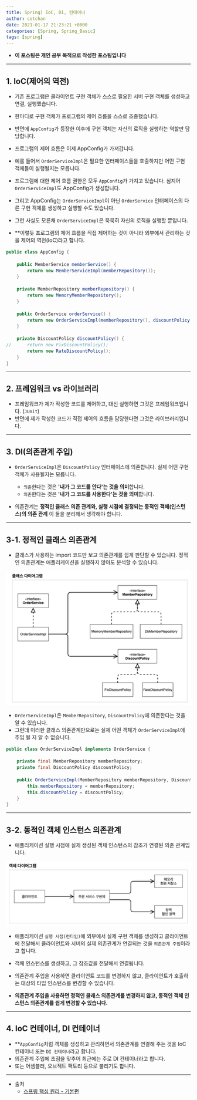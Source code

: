 ```yaml
---
title: Spring) IoC, DI, 컨테이너
author: cotchan 
date: 2021-01-17 21:23:21 +0800 
categories: [Spring, Spring_Basic]
tags: [spring] 
---
```


+ **이 포스팅은 개인 공부 목적으로 작성한 포스팅입니다**

---

## 1. IoC(제어의 역전)

+ 기존 프로그램은 클라이언트 구현 객체가 스스로 필요한 서버 구현 객체를 생성하고 연결, 실행했습니다.
+ 한마디로 구현 객체가 프로그램의 제어 흐름을 스스로 조종했습니다.

+ 반면에 `AppConfig`가 등장한 이후에 구현 객체는 자신의 로직을 실행하는 역할만 담당합니다.
+ 프로그램의 제어 흐름은 이제 AppConfig가 가져갑니다. 
+ 예를 들어서 `OrderServiceImpl`은 필요한 인터페이스들을 호출하지만 어떤 구현 객체들이 실행될지는 모릅니다.
+ 프로그램에 대한 제어 흐름 권한은 모두 `AppConfig`가 가지고 있습니다. 심지어 `OrderServiceImpl`도 AppConfig가 생성합니다.

+ 그리고 AppConfig는 `OrderServiceImpl`이 아닌 `OrderService` 인터페이스의 다른 구현 객체를 생성하고 실행할 수도 있습니다.
+ 그런 사실도 모른채 `OrderServiceImpl`은 묵묵히 자신의 로직을 실행할 뿐입니다.
+ **이렇듯 프로그램의 제어 흐름을 직접 제어하는 것이 아니라 외부에서 관리하는 것을 제어의 역전(IoC)라고 합니다.



```java
public class AppConfig {

    public MemberService memberService() {
        return new MemberServiceImpl(memberRepository());
    }

    private MemberRepository memberRepository() {
        return new MemoryMemberRepository();
    }

    public OrderService orderService() {
        return new OrderServiceImpl(memberRepository(), discountPolicy());
    }

    private DiscountPolicy discountPolicy() {
//      return new FixDiscountPolicy();
        return new RateDiscountPolicy();
    }
}
```

---

## 2. 프레임워크 vs 라이브러리

+ 프레임워크가 제가 작성한 코드를 제어하고, 대신 실행하면 그것은 프레임워크입니다. (`JUnit`)
+ 반면에 제가 작성한 코드가 직접 제어의 흐름을 담당한다면 그것은 라이브러리입니다.

---

## 3. DI(의존관계 주입)

+ `OrderServiceImpl`은 `DiscountPolicy` 인터페이스에 의존합니다. 실제 어떤 구현 객체가 사용될지는 모릅니다.
  + `의존`한다는 것은 **'내가 그 코드를 안다'는 것을 의미**합니다.
  + `의존`한다는 것은 **'내가 그 코드를 사용한다'는 것을 의미**합니다.

+ 의존관계는 **정적인 클래스 의존 관계와, 실행 시점에 결정되는 동적인 객체(인스턴스)의 의존 관계** 이 둘을 분리해서 생각해야 합니다.

---

## 3-1. 정적인 클래스 의존관계

+ 클래스가 사용하는 import 코드만 보고 의존관계를 쉽게 판단할 수 있습니다. 정적인 의존관계는 애플리케이션을 실행하지 않아도 분석할 수 있습니다.

![Desktop View](/assets/img/post/spring/2021-01-18-spring-ioc-di1.png)

+ `OrderServiceImpl`은 `MemberRepository`, `DiscountPolicy`에 의존한다는 것을 알 수 있습니다.
+ 그런데 이러한 클래스 의존관계만으로는 실제 어떤 객체가 `OrderServiceImpl`에 주입 될 지 알 수 없습니다.

```java
public class OrderServiceImpl implements OrderService {

    private final MemberRepository memberRepository;
    private final DiscountPolicy discountPolicy;

    public OrderServiceImpl(MemberRepository memberRepository, DiscountPolicy discountPolicy) {
        this.memberRepository = memberRepository;
        this.discountPolicy = discountPolicy;
    }
}
```

---


## 3-2. 동적인 객체 인스턴스 의존관계

+ 애플리케이션 실행 시점에 실제 생성된 객체 인스턴스의 참조가 연결된 의존 관계입니다.

![Desktop View](/assets/img/post/spring/2021-01-18-spring-ioc-di2.png)

+ 애플리케이션 `실행 시점(런타임)`에 외부에서 실제 구현 객체를 생성하고 클라이언트에 전달해서 클라이언트와 서버의 실제 의존관계가 연결되는 것을 `의존관계 주입`이라고 합니다.

+ 객체 인스턴스를 생성하고, 그 참조값을 전달해서 연결됩니다.

+ 의존관계 주입을 사용하면 클라이언트 코드를 변경하지 않고, 클라이언트가 호출하는 대상의 타입 인스턴스를 변경할 수 있습니다.

+ **의존관계 주입을 사용하면 정적인 클래스 의존관계를 변경하지 않고, 동적인 객체 인스턴스 의존관계를 쉽게 변경할 수 있습니다.** 


---

## 4. IoC 컨테이너, DI 컨테이너

+ **`AppConfig`처럼 객체를 생성하고 관리하면서 의존관계를 연결해 주는 것을 IoC 컨테이너 또는 `DI 컨테이너`라고 합니다.
+ 의존관계 주입에 초점을 맞추어 최근에는 주로 DI 컨테이너라고 합니다.
+ 또는 어셈블러, 오브젝트 팩토리 등으로 불리기도 합니다. 


---

+ 출처
    + [스프링 핵심 원리 - 기본편](https://www.inflearn.com/course/%EC%8A%A4%ED%94%84%EB%A7%81-%ED%95%B5%EC%8B%AC-%EC%9B%90%EB%A6%AC-%EA%B8%B0%EB%B3%B8%ED%8E%B8/dashboard)
